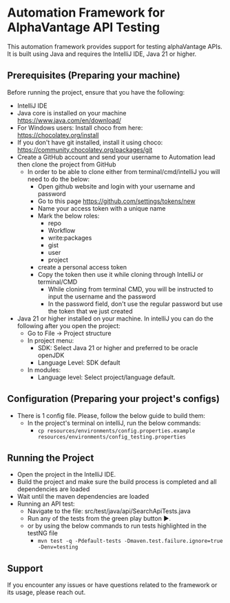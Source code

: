 # Automation Framework for AlphaVantage API Testing

This automation framework provides support for testing alphaVantage APIs.
It is built using Java and requires the IntelliJ IDE, Java 21 or higher.

## Prerequisites (Preparing your machine)

Before running the project, ensure that you have the following:

- IntelliJ IDE
- Java core is installed on your machine https://www.java.com/en/download/
- For Windows users: Install choco from here: https://chocolatey.org/install
- If you don't have git installed, install it using choco: https://community.chocolatey.org/packages/git
- Create a GitHub account and send your username to Automation lead then clone the project from GitHub
    - In order to be able to clone either from terminal/cmd/intelliJ you will need to do the below:
        - Open github website and login with your username and password
        - Go to this page https://github.com/settings/tokens/new
        - Name your access token with a unique name
        - Mark the below roles:
            - repo
            - Workflow
            - write:packages
            - gist
            - user
            - project
        - create a personal access token
        - Copy the token then use it while cloning through IntelliJ or terminal/CMD
            - While cloning from terminal CMD, you will be instructed to input the username and the password
            - In the password field, don't use the regular password but use the token that we just created
- Java 21 or higher installed on your machine. In intelliJ you can do the following after you open the project:
    - Go to File -> Project structure
    - In project menu:
        - SDK: Select Java 21 or higher and preferred to be oracle openJDK
        - Language Level: SDK default
    - In modules:
        - Language level: Select project/language default.

## Configuration (Preparing your project's configs)

- There is 1 config file. Please, follow the below guide to build them:
    - In the project's terminal on intelliJ, run the below commands:
        - `cp resources/environments/config.properties.example resources/environments/config_testing.properties`

## Running the Project

- Open the project in the IntelliJ IDE.
- Build the project and make sure the build process is completed and all dependencies are loaded
- Wait until the maven dependencies are loaded
- Running an API test:
    - Navigate to the file: src/test/java/api/SearchApiTests.java
    - Run any of the tests from the green play button ▶.
    - or by using the below commands to run tests highlighted in the testNG file
      - `mvn test -q -Pdefault-tests -Dmaven.test.failure.ignore=true -Denv=testing`

## Support

If you encounter any issues or have questions related to the framework or its usage, please reach out.